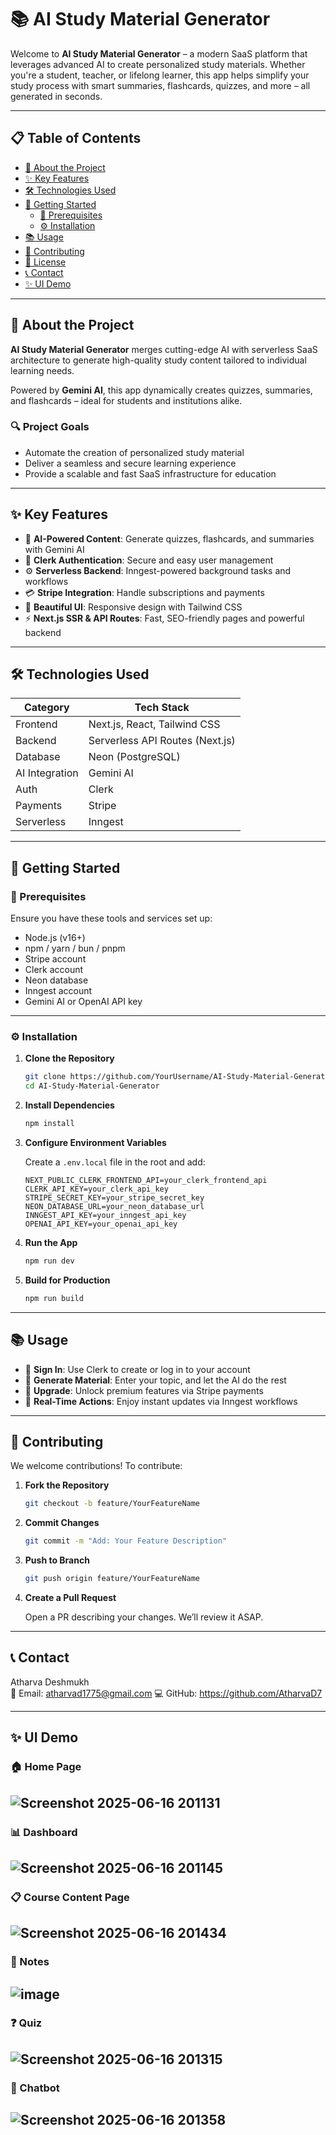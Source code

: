 # 📚 AI Study Material Generator

Welcome to **AI Study Material Generator** – a modern SaaS platform that leverages advanced AI to create personalized study materials. Whether you're a student, teacher, or lifelong learner, this app helps simplify your study process with smart summaries, flashcards, quizzes, and more – all generated in seconds.

---

## 📋 Table of Contents

- [📘 About the Project](#-about-the-project)
- [✨ Key Features](#-key-features)
- [🛠 Technologies Used](#-technologies-used)
- [🚀 Getting Started](#-getting-started)
  - [🔧 Prerequisites](#-prerequisites)
  - [⚙️ Installation](#-installation)
- [📚 Usage](#-usage)
- [🤝 Contributing](#-contributing)
- [📜 License](#-license)
- [📞 Contact](#-contact)
- [✨ UI Demo](#-ui-demo)

---

## 📘 About the Project

**AI Study Material Generator** merges cutting-edge AI with serverless SaaS architecture to generate high-quality study content tailored to individual learning needs.

Powered by **Gemini AI**, this app dynamically creates quizzes, summaries, and flashcards – ideal for students and institutions alike.

### 🔍 Project Goals

- Automate the creation of personalized study material
- Deliver a seamless and secure learning experience
- Provide a scalable and fast SaaS infrastructure for education

---

## ✨ Key Features

- 🤖 **AI-Powered Content**: Generate quizzes, flashcards, and summaries with Gemini AI
- 🔐 **Clerk Authentication**: Secure and easy user management
- ⚙️ **Serverless Backend**: Inngest-powered background tasks and workflows
- 💳 **Stripe Integration**: Handle subscriptions and payments
- 🎨 **Beautiful UI**: Responsive design with Tailwind CSS
- ⚡ **Next.js SSR & API Routes**: Fast, SEO-friendly pages and powerful backend

---

## 🛠 Technologies Used

| Category       | Tech Stack                                  |
|----------------|----------------------------------------------|
| Frontend       | Next.js, React, Tailwind CSS                |
| Backend        | Serverless API Routes (Next.js)             |
| Database       | Neon (PostgreSQL)                           |
| AI Integration | Gemini AI                                   |
| Auth           | Clerk                                       |
| Payments       | Stripe                                      |
| Serverless     | Inngest                                     |

---

## 🚀 Getting Started

### 🔧 Prerequisites

Ensure you have these tools and services set up:

- Node.js (v16+)
- npm / yarn / bun / pnpm
- Stripe account
- Clerk account
- Neon database
- Inngest account
- Gemini AI or OpenAI API key

---

### ⚙️ Installation

1. **Clone the Repository**

   ```bash
   git clone https://github.com/YourUsername/AI-Study-Material-Generator.git
   cd AI-Study-Material-Generator
   ```

2. **Install Dependencies**

   ```bash
   npm install
   ```

3. **Configure Environment Variables**

   Create a `.env.local` file in the root and add:

   ```env
   NEXT_PUBLIC_CLERK_FRONTEND_API=your_clerk_frontend_api
   CLERK_API_KEY=your_clerk_api_key
   STRIPE_SECRET_KEY=your_stripe_secret_key
   NEON_DATABASE_URL=your_neon_database_url
   INNGEST_API_KEY=your_inngest_api_key
   OPENAI_API_KEY=your_openai_api_key
   ```

4. **Run the App**

   ```bash
   npm run dev
   ```

5. **Build for Production**

   ```bash
   npm run build
   ```

---

## 📚 Usage

- 🔐 **Sign In**: Use Clerk to create or log in to your account
- 📄 **Generate Material**: Enter your topic, and let the AI do the rest
- 💎 **Upgrade**: Unlock premium features via Stripe payments
- 🔁 **Real-Time Actions**: Enjoy instant updates via Inngest workflows

---

## 🤝 Contributing

We welcome contributions! To contribute:

1. **Fork the Repository**

   ```bash
   git checkout -b feature/YourFeatureName
   ```

2. **Commit Changes**

   ```bash
   git commit -m "Add: Your Feature Description"
   ```

3. **Push to Branch**

   ```bash
   git push origin feature/YourFeatureName
   ```

4. **Create a Pull Request**

   Open a PR describing your changes. We’ll review it ASAP.

---


## 📞 Contact

Atharva Deshmukh  
📧 Email: atharvad1775@gmail.com 
💻 GitHub: https://github.com/AtharvaD7

---
## ✨ UI Demo

### 🏠 Home Page 

![Screenshot 2025-06-16 201131](https://github.com/user-attachments/assets/9bff6bf7-547a-4074-84d0-783ff99b5418)
---

### 📊 Dashboard

![Screenshot 2025-06-16 201145](https://github.com/user-attachments/assets/fb2597e6-49ef-4c95-a66d-9387ed797c2e)
---

### 📋 Course Content Page

![Screenshot 2025-06-16 201434](https://github.com/user-attachments/assets/245a7cb9-1aa5-4764-a2c3-8ebe0fa87632)
---

### 📝 Notes 

![image](https://github.com/user-attachments/assets/340aa683-b2dc-42e4-9f2c-2ae5b4017e11)
---

### ❓ Quiz

![Screenshot 2025-06-16 201315](https://github.com/user-attachments/assets/20eba7a2-b70c-452d-9cfc-434fdad09ead)
---

### 💬 Chatbot

![Screenshot 2025-06-16 201358](https://github.com/user-attachments/assets/e8701a2b-5eff-4be0-a321-d71e46d7192a)
---








